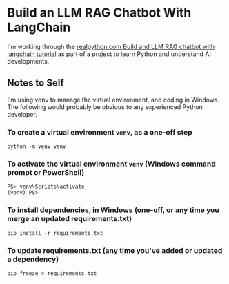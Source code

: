 # Build an LLM RAG Chatbot With LangChain
I'm working through the [realpython.com Build and LLM RAG chatbot with langchain tutorial](https://realpython.com/build-llm-rag-chatbot-with-langchain/) as part of a project to learn Python and understand AI developments.

## Notes to Self
I'm using venv to manage the virtual environment, and coding in Windows. The following would probably be obvious to any experienced Python developer.

### To create a virtual environment ```venv```, as a one-off step
```python -m venv venv```

### To activate the virtual environment ```venv``` (Windows command prompt or PowerShell)
```
PS> venv\Scripts\activate
(venv) PS>
```

### To install dependencies, in Windows (one-off, or any time you merge an updated requirements.txt)
```pip install -r requirements.txt```

### To update requirements.txt (any time you've added or updated a dependency)
```pip freeze > requirements.txt```
